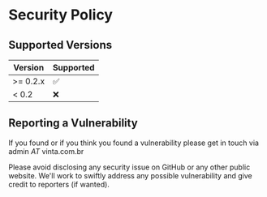 # Security Policy

## Supported Versions


| Version    | Supported          |
|------------|--------------------|
| >= 0.2.x   | ✅                 |
| < 0.2      | ❌                 |

## Reporting a Vulnerability

If you found or if you think you found a vulnerability please get in touch via admin *AT* vinta.com.br

Please avoid disclosing any security issue on GitHub or any other public website. We'll work to swiftly address any possible vulnerability and give credit to reporters (if wanted).
